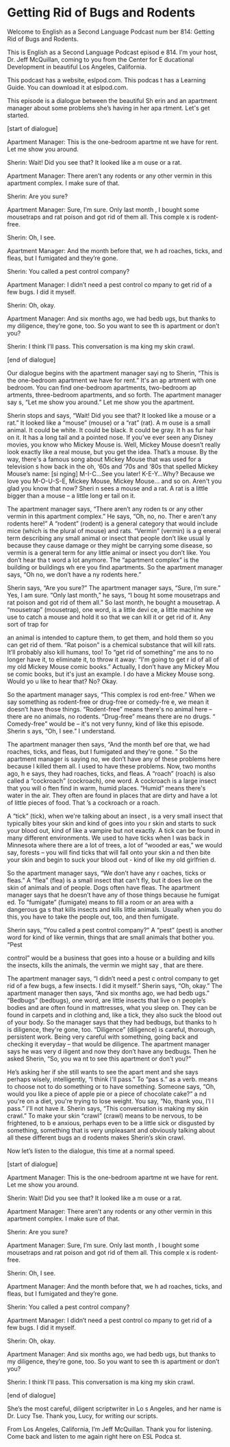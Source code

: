 # Getting Rid of Bugs and Rodents

Welcome to English as a Second Language Podcast num ber 814: Getting Rid of Bugs and Rodents.

This is English as a Second Language Podcast episod e 814. I’m your host, Dr. Jeff McQuillan, coming to you from the Center for E ducational Development in beautiful Los Angeles, California.

This podcast has a website, eslpod.com. This podcas t has a Learning Guide. You can download it at eslpod.com.

This episode is a dialogue between the beautiful Sh erin and an apartment manager about some problems she’s having in her apa rtment. Let's get started.

[start of dialogue]

Apartment Manager:  This is the one-bedroom apartme nt we have for rent. Let me show you around.

Sherin:  Wait! Did you see that? It looked like a m ouse or a rat.

Apartment Manager:  There aren’t any rodents or any  other vermin in this apartment complex. I make sure of that.

Sherin:  Are you sure?

Apartment Manager:  Sure, I’m sure. Only last month , I bought some mousetraps and rat poison and got rid of them all. This comple x is rodent-free.

Sherin:  Oh, I see.

Apartment Manager:  And the month before that, we h ad roaches, ticks, and fleas, but I fumigated and they’re gone.

Sherin:  You called a pest control company?

Apartment Manager:  I didn’t need a pest control co mpany to get rid of a few bugs. I did it myself.

Sherin:  Oh, okay.

Apartment Manager:  And six months ago, we had bedb ugs, but thanks to my diligence, they’re gone, too. So you want to see th is apartment or don’t you?

Sherin:  I think I’ll pass. This conversation is ma king my skin crawl.

[end of dialogue]

Our dialogue begins with the apartment manager sayi ng to Sherin, “This is the one-bedroom apartment we have for rent.” It's an ap artment with one bedroom. You can find one-bedroom apartments, two-bedroom ap artments, three-bedroom apartments, and so forth. The apartment manager say s, “Let me show you around.” Let me show you the apartment.

Sherin stops and says, “Wait! Did you see that? It looked like a mouse or a rat.” It looked like a “mouse” (mouse) or a “rat” (rat). A m ouse is a small animal. It could be white. It could be black. It could be gray. It h as fur hair on it. It has a long tail and a pointed nose. If you’ve ever seen any Disney movies, you know who Mickey Mouse is. Well, Mickey Mouse doesn’t really look exactly like a real mouse, but you get the idea. That’s a mouse. By the  way, there's a famous song about Mickey Mouse that was used for a television s how back in the oh, ‘60s and ‘70s and ‘80s that spelled Mickey Mouse’s name: [si nging] M-I-C…See you later! K-E-Y…Why? Because we love you M-O-U-S-E, Mickey Mouse, Mickey Mouse… and so on. Aren't you glad you know that now? Sheri n sees a mouse and a rat. A rat is a little bigger than a mouse – a little long er tail on it.

The apartment manager says, “There aren’t any roden ts or any other vermin in this apartment complex.” He says, “Oh, no, no. Ther e aren't any rodents here!” A “rodent” (rodent) is a general category that would include mice (which is the plural of mouse) and rats. “Vermin” (vermin) is a g eneral term describing any small animal or insect that people don’t like usual ly because they cause damage or they might be carrying some disease, so vermin is a general term for any little animal or insect you don’t like. You don’t hear tha t word a lot anymore. The “apartment complex” is the building or buildings wh ere you find apartments. So the apartment manager says, “Oh no, we don’t have a ny rodents here.”

Sherin says, “Are you sure?” The apartment manager says, “Sure, I’m sure.” Yes, I am sure. “Only last month,” he says, “I boug ht some mousetraps and rat poison and got rid of them all.” So last month, he bought a mousetrap. A “mousetrap” (mousetrap), one word, is a little devi ce, a little machine we use to catch a mouse and hold it so that we can kill it or  get rid of it. Any sort of trap for

an animal is intended to capture them, to get them,  and hold them so you can get rid of them. “Rat poison” is a chemical substance that will kill rats. It’ll probably also kill humans, too! To “get rid of something” me ans to no longer have it, to eliminate it, to throw it away: “I'm going to get r id of all of my old Mickey Mouse comic books.” Actually, I don’t have any Mickey Mou se comic books, but it's just an example. I do have a Mickey Mouse song. Would yo u like to hear that? No? Okay.

So the apartment manager says, “This complex is rod ent-free.” When we say something as rodent-free or drug-free or comedy-fre e, we mean it doesn’t have those things. “Rodent-free” means there's no animal  here – there are no animals, no rodents. “Drug-free” means there are no drugs. “ Comedy-free” would be – it's not very funny, kind of like this episode. Sherin s ays, “Oh, I see.” I understand.

The apartment manager then says, “And the month bef ore that, we had roaches, ticks, and fleas, but I fumigated and they're gone. ” So the apartment manager is saying no, we don’t have any of these problems here  because I killed them all. I used to have these problems. Now, two months ago, h e says, they had roaches, ticks, and fleas. A “roach” (roach) is also called a “cockroach” (cockroach), one word. A cockroach is a large insect that you will o ften find in warm, humid places. “Humid” means there's water in the air. They often are found in places that are dirty and have a lot of little pieces of food. That ’s a cockroach or a roach.

A “tick” (tick), when we're talking about an insect , is a very small insect that typically bites your skin and kind of goes into you r skin and starts to suck your blood out, kind of like a vampire but not exactly. A tick can be found in many different environments. We used to have ticks when I was back in Minnesota where there are a lot of trees, a lot of “wooded ar eas,” we would say, forests – you will find ticks that will fall onto your skin a nd then bite your skin and begin to suck your blood out - kind of like my old girlfrien d.

So the apartment manager says, “We don’t have any r oaches, ticks or fleas.” A “flea” (flea) is a small insect that can't fly, but  it does live on the skin of animals and of people. Dogs often have fleas. The apartment  manager says that he doesn’t have any of those things because he fumigat ed. To “fumigate” (fumigate) means to fill a room or an area with a dangerous ga s that kills insects and kills little animals. Usually when you do this, you have to take the people out, too, and then fumigate.

Sherin says, “You called a pest control company?” A  “pest” (pest) is another word for kind of like vermin, things that are small  animals that bother you. “Pest

control” would be a business that goes into a house  or a building and kills the insects, kills the animals, the vermin we might say , that are there.

The apartment manager says, “I didn’t need a pest c ontrol company to get rid of a few bugs, a few insects. I did it myself.” Sherin  says, “Oh, okay.” The apartment manager then says, “And six months ago, we had bedb ugs.” “Bedbugs” (bedbugs), one word, are little insects that live o n people’s bodies and are often found in mattresses, what you sleep on. They can be  found in carpets and in clothing and, like a tick, they also suck the blood  out of your body. So the manager says that they had bedbugs, but thanks to h is diligence, they're gone, too. “Diligence” (diligence) is careful, thorough, persistent work. Being very careful with something, going back and checking it everyday – that would be diligence. The apartment manager says he was very d iligent and now they don’t have any bedbugs. Then he asked Sherin, “So, you wa nt to see this apartment or don’t you?”

He’s asking her if she still wants to see the apart ment and she says perhaps wisely, intelligently, “I think I'll pass.” To “pas s.” as a verb. means to choose not to do something or to have something. Someone says,  “Oh, would you like a piece of apple pie or a piece of chocolate cake?” a nd you're on a diet, you're trying to lose weight. You say, “No, thank you, I'l l pass.” I'll not have it. Sherin says, “This conversation is making my skin crawl.” To make your skin “crawl” (crawl) means to be nervous, to be frightened, to b e anxious, perhaps even to be a little sick or disgusted by something, something that is very unpleasant and obviously talking about all these different bugs an d rodents makes Sherin’s skin crawl.

Now let’s listen to the dialogue, this time at a normal speed.

[start of dialogue]

Apartment Manager:  This is the one-bedroom apartme nt we have for rent. Let me show you around.

Sherin:  Wait! Did you see that? It looked like a m ouse or a rat.

Apartment Manager:  There aren’t any rodents or any  other vermin in this apartment complex. I make sure of that.

Sherin:  Are you sure?

Apartment Manager:  Sure, I’m sure. Only last month , I bought some mousetraps and rat poison and got rid of them all. This comple x is rodent-free.

Sherin:  Oh, I see.

Apartment Manager:  And the month before that, we h ad roaches, ticks, and fleas, but I fumigated and they’re gone.

Sherin:  You called a pest control company?

Apartment Manager:  I didn’t need a pest control co mpany to get rid of a few bugs. I did it myself.

Sherin:  Oh, okay.

Apartment Manager:  And six months ago, we had bedb ugs, but thanks to my diligence, they’re gone, too. So you want to see th is apartment or don’t you?

Sherin:  I think I’ll pass. This conversation is ma king my skin crawl.

[end of dialogue]

She’s the most careful, diligent scriptwriter in Lo s Angeles, and her name is Dr. Lucy Tse. Thank you, Lucy, for writing our scripts.

From Los Angeles, California, I’m Jeff McQuillan. Thank you for listening. Come back and listen to me again right here on ESL Podca st.




